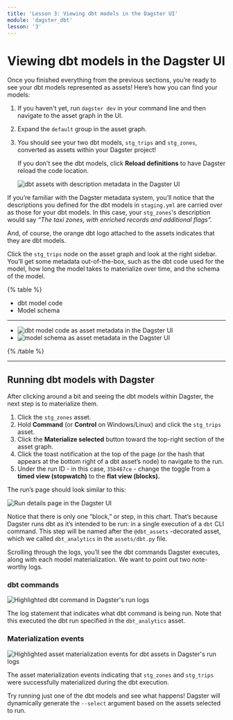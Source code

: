 ```yaml
---
title: 'Lesson 3: Viewing dbt models in the Dagster UI'
module: 'dagster_dbt'
lesson: '3'
---
```


# Viewing dbt models in the Dagster UI

Once you finished everything from the previous sections, you’re ready to see your dbt models represented as assets! Here’s how you can find your models:

1. If you haven't yet, run `dagster dev` in your command line and then navigate to the asset graph in the UI.
2. Expand the `default` group in the asset graph.
3. You should see your two dbt models, `stg_trips` and `stg_zones`, converted as assets within your Dagster project!

   If you don't see the dbt models, click **Reload definitions** to have Dagster reload the code location.

   ![dbt assets with description metadata in the Dagster UI](/images/dagster-dbt/lesson-3/asset-description-metadata.png)

If you’re familiar with the Dagster metadata system, you’ll notice that the descriptions you defined for the dbt models in `staging.yml` are carried over as those for your dbt models. In this case, your `stg_zones`'s description would say _“The taxi zones, with enriched records and additional flags”._

And, of course, the orange dbt logo attached to the assets indicates that they are dbt models.

Click the `stg_trips` node on the asset graph and look at the right sidebar. You’ll get some metadata out-of-the-box, such as the dbt code used for the model, how long the model takes to materialize over time, and the schema of the model.

{% table %}

- dbt model code
- Model schema

---

- ![dbt model code as asset metadata in the Dagster UI](/images/dagster-dbt/lesson-3/dbt-asset-code.png)
- ![model schema as asset metadata in the Dagster UI](/images/dagster-dbt/lesson-3/dbt-asset-table-schema.png)

{% /table %}

---

## Running dbt models with Dagster

After clicking around a bit and seeing the dbt models within Dagster, the next step is to materialize them.

1. Click the `stg_zones` asset.
2. Hold **Command** (or **Control** on Windows/Linux) and click the `stg_trips` asset.
3. Click the **Materialize selected** button toward the top-right section of the asset graph.
4. Click the toast notification at the top of the page (or the hash that appears at the bottom right of a dbt asset’s node) to navigate to the run.
5. Under the run ID - in this case, `35b467ce` - change the toggle from a **timed view (stopwatch)** to the **flat view (blocks).**

The run’s page should look similar to this:

![Run details page in the Dagster UI](/images/dagster-dbt/lesson-3/dbt-run-details-page.png)

Notice that there is only one “block,” or step, in this chart. That’s because Dagster runs dbt as it’s intended to be run: in a single execution of a `dbt` CLI command. This step will be named after the `@dbt_assets` -decorated asset, which we called `dbt_analytics` in the `assets/dbt.py` file.

Scrolling through the logs, you’ll see the dbt commands Dagster executes, along with each model materialization. We want to point out two note-worthy logs.

### dbt commands

![Highlighted dbt command in Dagster's run logs](/images/dagster-dbt/lesson-3/dbt-logs-dbt-command.png)

The log statement that indicates what dbt command is being run. Note that this executed the dbt run specified in the `dbt_analytics` asset.


### Materialization events

![Highlighted asset materialization events for dbt assets in Dagster's run logs](/images/dagster-dbt/lesson-3/dbt-logs-materialization-events.png)

The asset materialization events indicating that `stg_zones` and `stg_trips` were successfully materialized during the dbt execution.

Try running just one of the dbt models and see what happens! Dagster will dynamically generate the `--select` argument based on the assets selected to run.
